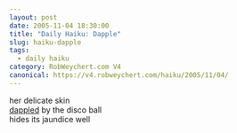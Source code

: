 ```yaml
---
layout: post
date: 2005-11-04 18:30:00
title: "Daily Haiku: Dapple"
slug: haiku-dapple
tags:
  - daily haiku
category: RobWeychert.com V4
canonical: https://v4.robweychert.com/haiku/2005/11/04/
---
```


her delicate skin  
[dappled](http://dictionary.reference.com/wordoftheday/archive/2005/11/04.html) by the disco ball  
hides its jaundice well